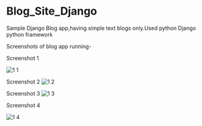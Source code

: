 # Blog_Site_Django
Sample Django Blog app,having simple text blogs only.Used python Django python framework


Screenshots of blog app running-

Screenshot 1

![1 1](https://user-images.githubusercontent.com/57640503/135149081-ed49a09a-b710-4148-9537-a071243c2cdf.png)

Screenshot 2
![1 2](https://user-images.githubusercontent.com/57640503/135149263-12469736-49a2-4773-95c7-7546b3d0e6f8.png)



Screenshot 3
![1 3](https://user-images.githubusercontent.com/57640503/135149286-3b49ab17-84f9-4587-8163-146d3e26ad64.png)


Screenshot 4

![1 4](https://user-images.githubusercontent.com/57640503/135149308-0cf5a9aa-9c43-4767-8b88-568b18353d32.png)





